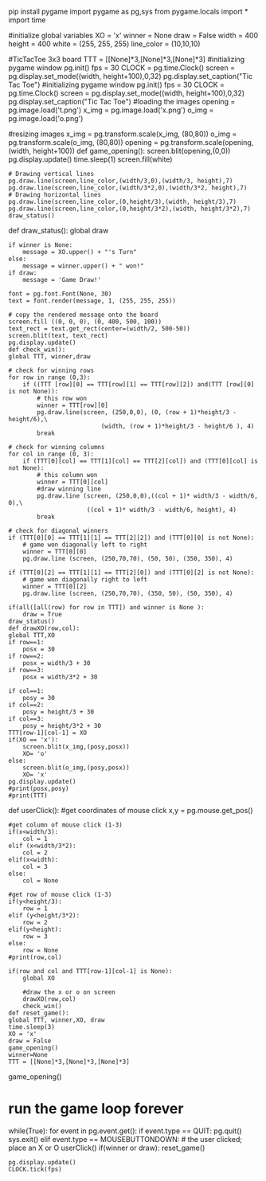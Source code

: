 pip install pygame
import pygame as pg,sys
from pygame.locals import *
import time


#initialize global variables
XO = 'x'
winner = None
draw = False
width = 400
height = 400
white = (255, 255, 255)
line_color = (10,10,10)

#TicTacToe 3x3 board
TTT = [[None]*3,[None]*3,[None]*3]
#initializing pygame window
pg.init()
fps = 30
CLOCK = pg.time.Clock()
screen = pg.display.set_mode((width, height+100),0,32)
pg.display.set_caption("Tic Tac Toe")
#initializing pygame window
pg.init()
fps = 30
CLOCK = pg.time.Clock()
screen = pg.display.set_mode((width, height+100),0,32)
pg.display.set_caption("Tic Tac Toe")
#loading the images
opening = pg.image.load('t.png')
x_img = pg.image.load('x.png')
o_img = pg.image.load('o.png')

#resizing images
x_img = pg.transform.scale(x_img, (80,80))
o_img = pg.transform.scale(o_img, (80,80))
opening = pg.transform.scale(opening, (width, height+100))
def game_opening():
    screen.blit(opening,(0,0))
    pg.display.update()
    time.sleep(1)
    screen.fill(white)

    # Drawing vertical lines
    pg.draw.line(screen,line_color,(width/3,0),(width/3, height),7)
    pg.draw.line(screen,line_color,(width/3*2,0),(width/3*2, height),7)
    # Drawing horizontal lines
    pg.draw.line(screen,line_color,(0,height/3),(width, height/3),7)
    pg.draw.line(screen,line_color,(0,height/3*2),(width, height/3*2),7)
    draw_status()
  def draw_status():
    global draw

    if winner is None:
        message = XO.upper() + "'s Turn"
    else:
        message = winner.upper() + " won!"
    if draw:
        message = 'Game Draw!'

    font = pg.font.Font(None, 30)
    text = font.render(message, 1, (255, 255, 255))

    # copy the rendered message onto the board
    screen.fill ((0, 0, 0), (0, 400, 500, 100))
    text_rect = text.get_rect(center=(width/2, 500-50))
    screen.blit(text, text_rect)
    pg.display.update()
    def check_win():
    global TTT, winner,draw

    # check for winning rows
    for row in range (0,3):
        if ((TTT [row][0] == TTT[row][1] == TTT[row][2]) and(TTT [row][0] is not None)):
            # this row won
            winner = TTT[row][0]
            pg.draw.line(screen, (250,0,0), (0, (row + 1)*height/3 -height/6),\
                              (width, (row + 1)*height/3 - height/6 ), 4)
            break

    # check for winning columns
    for col in range (0, 3):
        if (TTT[0][col] == TTT[1][col] == TTT[2][col]) and (TTT[0][col] is not None):
            # this column won
            winner = TTT[0][col]
            #draw winning line
            pg.draw.line (screen, (250,0,0),((col + 1)* width/3 - width/6, 0),\
                          ((col + 1)* width/3 - width/6, height), 4)
            break

    # check for diagonal winners
    if (TTT[0][0] == TTT[1][1] == TTT[2][2]) and (TTT[0][0] is not None):
        # game won diagonally left to right
        winner = TTT[0][0]
        pg.draw.line (screen, (250,70,70), (50, 50), (350, 350), 4)

    if (TTT[0][2] == TTT[1][1] == TTT[2][0]) and (TTT[0][2] is not None):
        # game won diagonally right to left
        winner = TTT[0][2]
        pg.draw.line (screen, (250,70,70), (350, 50), (50, 350), 4)

    if(all([all(row) for row in TTT]) and winner is None ):
        draw = True
    draw_status()
    def drawXO(row,col):
    global TTT,XO
    if row==1:
        posx = 30
    if row==2:
        posx = width/3 + 30
    if row==3:
        posx = width/3*2 + 30

    if col==1:
        posy = 30
    if col==2:
        posy = height/3 + 30
    if col==3:
        posy = height/3*2 + 30
    TTT[row-1][col-1] = XO
    if(XO == 'x'):
        screen.blit(x_img,(posy,posx))
        XO= 'o'
    else:
        screen.blit(o_img,(posy,posx))
        XO= 'x'
    pg.display.update()
    #print(posx,posy)
    #print(TTT)
   def userClick():
    #get coordinates of mouse click
    x,y = pg.mouse.get_pos()

    #get column of mouse click (1-3)
    if(x<width/3):
        col = 1
    elif (x<width/3*2):
        col = 2
    elif(x<width):
        col = 3
    else:
        col = None

    #get row of mouse click (1-3)
    if(y<height/3):
        row = 1
    elif (y<height/3*2):
        row = 2
    elif(y<height):
        row = 3
    else:
        row = None
    #print(row,col)

    if(row and col and TTT[row-1][col-1] is None):
        global XO

        #draw the x or o on screen
        drawXO(row,col)
        check_win()
    def reset_game():
    global TTT, winner,XO, draw
    time.sleep(3)
    XO = 'x'
    draw = False
    game_opening()
    winner=None
    TTT = [[None]*3,[None]*3,[None]*3]
   game_opening()

# run the game loop forever
while(True):
    for event in pg.event.get():
        if event.type == QUIT:
            pg.quit()
            sys.exit()
        elif event.type == MOUSEBUTTONDOWN:
            # the user clicked; place an X or O
            userClick()
            if(winner or draw):
                reset_game()

    pg.display.update()
    CLOCK.tick(fps)
